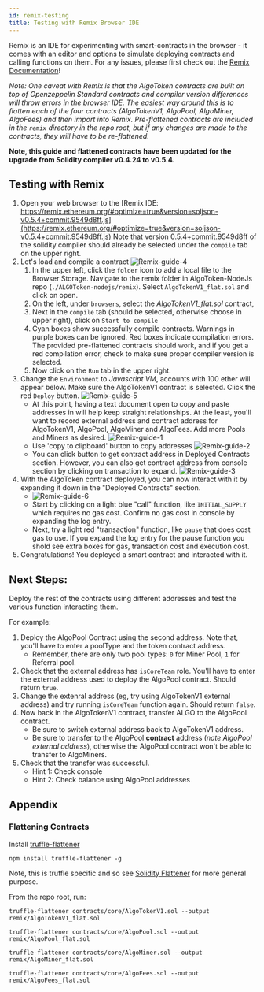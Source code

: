 ```yaml
---
id: remix-testing
title: Testing with Remix Browser IDE
---
```


 Remix is an IDE for experimenting with smart-contracts in the browser - it comes with an editor and options to simulate deploying contracts and calling functions on them. For any issues, please first check out the [Remix Documentation](https://remix.readthedocs.io/en/latest/index.html)!

 _Note: One caveat with Remix is that the AlgoToken contracts are built on top of Openzeppelin Standard contracts and compiler version differences will throw errors in the browser IDE. The easiest way around this is to flatten each of the four contracts (AlgoTokenV1, AlgoPool, AlgoMiner, AlgoFees) and then import into Remix. Pre-flattened contracts are included in the `remix` directory in the repo root, but if any changes are made to the contracts, they will have to be re-flattened._

 **Note, this guide and flattened contracts have been updated for the upgrade from Solidity compiler v0.4.24 to v0.5.4.**

## Testing with Remix

1. Open your web browser to the [Remix IDE: https://remix.ethereum.org/#optimize=true&version=soljson-v0.5.4+commit.9549d8ff.js](https://remix.ethereum.org/#optimize=true&version=soljson-v0.5.4+commit.9549d8ff.js) Note that version 0.5.4+commit.9549d8ff of the solidity compiler should already be selected under the `compile` tab on the upper right.
2. Let's load and compile a contract
![Remix-guide-4](/img/Guide-remix-4.jpg)
	1. In the upper left, click the `folder` icon to add a local file to the Browser Storage. Navigate to the remix folder in AlgoToken-NodeJs repo (`./ALGOToken-nodejs/remix`). Select `AlgoTokenV1_flat.sol` and click on open.
	2. On the left, under `browsers`, select the *AlgoTokenV1_flat.sol* contract,
	3. Next in the `compile` tab (should be selected, otherwise choose in upper right), click on `Start to compile`
	4. Cyan boxes show successfully compile contracts. Warnings in purple boxes can be ignored. Red boxes indicate compilation errors. The provided pre-flattened contracts should work, and if you get a red compilation error, check to make sure proper compiler version is selected. 
	5. Now click on the `Run` tab in the upper right.
3. Change the `Environment` to _Javascript VM_, accounts with 100 ether will appear below. Make sure the AlgoTokenV1 contract is selected. Click the red `Deploy` button.
![Remix-guide-5](/img/Guide-remix-5.jpg)
	- At this point, having a text document open to copy and paste addresses in will help keep straight relationships. At the least, you'll want to record external address and contract address for AlgoTokenV1, AlgoPool, AlgoMiner and AlgoFees. Add more Pools and Miners as desired.
![Remix-guide-1](/img/Guide-remix-1.jpg)
	- Use 'copy to clipboard' button to copy addresses
![Remix-guide-2](/img/Guide-remix-2.jpg)
	- You can click button to get contract address in Deployed Contracts section. However, you can also get contract address from console section by clicking on transaction to expand.
![Remix-guide-3](/img/Guide-remix-3.jpg)
4. With the AlgoToken contract deployed, you can now interact with it by expanding it down in the "Deployed Contracts" section. 
	- ![Remix-guide-6](/img/Guide-remix-6.jpg)
	- Start by clicking on a light blue "call" function, like `INITIAL_SUPPLY` which requires no gas cost. Confirm no gas cost in console by expanding the log entry.
	- Next, try a light red "transaction" function, like `pause` that does cost gas to use. If you expand the log entry for the pause function you shold see extra boxes for gas, transaction cost and execution cost. 
5. Congratulations! You deployed a smart contract and interacted with it.

## Next Steps:
Deploy the rest of the contracts using different addresses and test the various function interacting them.

For example:

1. Deploy the AlgoPool Contract using the second address. Note that, you'll have to enter a poolType and the token contract address.
	- Remember, there are only two pool types: `0` for Miner Pool, `1` for Referral pool. 
2. Check that the external address has `isCoreTeam` role. You'll have to enter the external address used to deploy the AlgoPool contract. Should return `true`.
3. Change the extenral address (eg, try using AlgoTokenV1 external address) and try running `isCoreTeam` function again. Should return `false`. 
4. Now back in the AlgoTokenV1 contract, transfer ALGO to the AlgoPool contract.
	- Be sure to switch external address back to AlgoTokenV1 address. 
	- Be sure to transfer to the AlgoPool **contract** address (_note AlgoPool external address_), otherwise the AlgoPool contract won't be able to transfer to AlgoMiners.
5. Check that the transfer was successful.
	- Hint 1: Check console
	- Hint 2: Check balance using AlgoPool addresses

## Appendix

### Flattening Contracts

Install [truffle-flattener](https://github.com/nomiclabs/truffle-flattener)

```
npm install truffle-flattener -g
```


Note, this is truffle specific and so see [Solidity Flattener](https://github.com/BlockCatIO/solidity-flattener) for more general purpose.

From the repo root, run:

```
truffle-flattener contracts/core/AlgoTokenV1.sol --output remix/AlgoTokenV1_flat.sol

truffle-flattener contracts/core/AlgoPool.sol --output remix/AlgoPool_flat.sol

truffle-flattener contracts/core/AlgoMiner.sol --output remix/AlgoMiner_flat.sol

truffle-flattener contracts/core/AlgoFees.sol --output remix/AlgoFees_flat.sol
```
